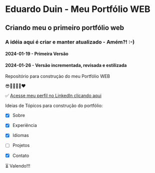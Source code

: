 # Eduardo Duin - Meu Portfólio WEB
## Criando meu o primeiro portfólio web
### A idéia aqui é criar e manter atualizado - Amém?! :-)
#### 2024-01-19 - Primeira Versão
#### 2024-01-26 - Versão incrementada, revisada e estilizada

Repositório para construçào do meu Portfólio WEB

😎✌🏼🙏🏼❤️

:white_check_mark: [Acesse meu perfil no LinkedIn clicando aqui](br.linkedin.com/in/eduin)

Ideias de Tópicos para construção do portfólio:
- [X] Sobre
- [X] Experiência
- [X] Idiomas
- [ ] Projetos
- [X] Contato


:hourglass_flowing_sand: Valendo!!!
